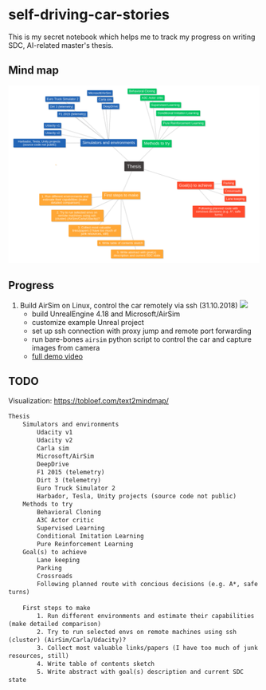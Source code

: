 # self-driving-car-stories
This is my secret notebook which helps me to track my progress on writing SDC, AI-related master's thesis.

## Mind map

![](images/mindmap.png)

## Progress

1. Build AirSim on Linux, control the car remotely via ssh (31.10.2018)
![](https://media.giphy.com/media/2tRoKjX4R0ZEs5xkpr/giphy.gif)
	- build UnrealEngine 4.18 and Microsoft/AirSim
	- customize example Unreal project
	- set up ssh connection with proxy jump and remote port forwarding
	- run bare-bones `airsim` python script to control the car and capture images from camera
	- [full demo video](https://drive.google.com/file/d/1jrG0tF3Q46QNrw3CcDA4_jF6YP4jAxZw/view?usp=sharing)



		
		
	
	
## TODO
Visualization: https://tobloef.com/text2mindmap/
```
Thesis
	Simulators and environments
		Udacity v1
		Udacity v2
		Carla sim
		Microsoft/AirSim
		DeepDrive
		F1 2015 (telemetry)
		Dirt 3 (telemetry)
		Euro Truck Simulator 2
		Harbador, Tesla, Unity projects (source code not public)
	Methods to try
		Behavioral Cloning
		A3C Actor critic
		Supervised Learning
		Conditional Imitation Learning
		Pure Reinforcement Learning
	Goal(s) to achieve
		Lane keeping
		Parking
		Crossroads
		Following planned route with concious decisions (e.g. A*, safe turns)
		
	First steps to make
		1. Run different environments and estimate their capabilities (make detailed comparison)
		2. Try to run selected envs on remote machines using ssh (cluster) (AirSim/Carla/Udacity)?
		3. Collect most valuable links/papers (I have too much of junk resources, still)
		4. Write table of contents sketch
		5. Write abstract with goal(s) description and current SDC state
```
